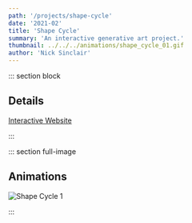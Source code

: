 ```yaml
---
path: '/projects/shape-cycle'
date: '2021-02'
title: 'Shape Cycle'
summary: 'An interactive generative art project.'
thumbnail: ../../../animations/shape_cycle_01.gif
author: 'Nick Sinclair'
---
```


::: section block

## Details

[Interactive Website](https://nicksinclair.github.io/shape-cycle)

:::

::: section full-image

## Animations

![Shape Cycle 1](../../../animations/shape_cycle_01.gif)

:::
